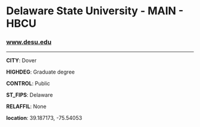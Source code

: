 # Delaware State University - MAIN - HBCU
### www.desu.edu
---
**CITY**: Dover

**HIGHDEG**: Graduate degree

**CONTROL**: Public

**ST_FIPS**: Delaware

**RELAFFIL**: None

**location**: 39.187173, -75.54053